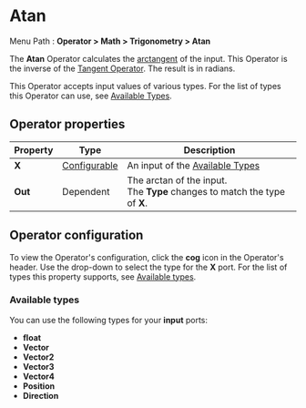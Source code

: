 # Atan

Menu Path : **Operator > Math > Trigonometry > Atan**  

The **Atan** Operator calculates the [arctangent](https://docs.unity3d.com/ScriptReference/Mathf.Atan.html) of the input. This Operator is the inverse of the [Tangent Operator](Operator-Tangent.md). The result is in radians.

This Operator accepts input values of various types. For the list of types this Operator can use, see [Available Types](#available-types).

## Operator properties

| **Property** | **Type**                                | **Description**                                              |
| ------------ | --------------------------------------- | ------------------------------------------------------------ |
| **X**        | [Configurable](#operator-configuration) | An input of the  [Available Types](#available-types)          |
| **Out**      | Dependent                               | The arctan of the input.<br/>The **Type** changes to match the type of **X**. |

## Operator configuration

To view the Operator's configuration, click the **cog** icon in the Operator's header. Use the drop-down to select the type for the **X** port. For the list of types this property supports, see [Available types](#available-types).



### Available types

You can use the following types for your **input** ports:

- **float**
- **Vector**
- **Vector2**
- **Vector3**
- **Vector4**
- **Position**
- **Direction**